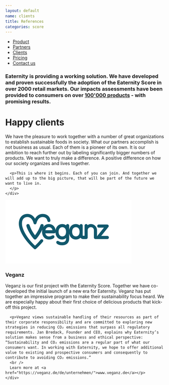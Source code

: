 ```yaml
---
layout: default
name: clients
title: References
categories: score
---
```

<style>
#main-nav-4 {
  border-bottom: 2px solid #46cc00;
}
</style>

<div class="container hidden-xs">
  <div class="row">
    <div class="col-xs-12 text-center">
      <ul class="subNavigation">
      <a href="/score"><li>Product</li></a>
      <a href="/score/partners"><li class="current">Partners</li></a>
      <a href="/score/clients"><li>Clients</li></a>
      <a href="/score/pricing"><li>Pricing</li></a>
      <a href="/contact"><li>Contact us</li></a>
      </ul>
    </div>
  </div>
</div>

<div class="container">
  <div class="row push-top small-push-bottom">
    <div class="col-xs-10 col-xs-offset-1 text-center">
      <h3>Eaternity is providing a working solution. We have developed and proven successfully the adoption of the Eaternity Score in over 2000 retail markets. Our impacts assessments have been provided to consumers on over <a href="/score/products">100'000 products</a> - with promising results.</h3>
</div>
</div>

  <div class="row push-top small-push-bottom">
    <div class="col-xs-12 text-center">
      <h1>Happy clients</h1>
    </div>
  </div>

  <div class="row push-bottom">
    <div class="col-xs-12 col-sm-offset-1 col-sm-10 col-md-offset-2 col-md-8 text-center">
      <p>We have the pleasure to work together with a number of great organizations to establish sustainable foods in society. What our partners accomplish is not business as usual. Each of them is a pioneer of its own. It is our ambition to reach further out by labeling significantly bigger numbers of products. We want to truly make a difference. A positive difference on how our society organizes and lives together.</p>

      <p>This is where it begins. Each of you can join. And together we will add up to the big picture, that will be part of the future we want to live in.
      </p>
    </div>

  </div>

  <div class="row push-bottom">
    <div class="col-xs-offset-2 col-xs-8  col-sm-offset-0 col-sm-3">
      <img class="responsive" src="/img/partners/Veganz.svg">
    </div>
    <div class="col-xs-12 col-sm-offset-1 col-sm-8 xs-push-top">
      <h3>Veganz</h3>
      <p>Veganz is our first project with the Eaternity Score. Together we have co-developed the initial launch of a new era for Eaternity. Veganz has put together an impressive program to make their sustainability focus heard. We are especially happy about their first choice of delicious products that kick-off this project.</p>

      <p>Veganz views sustainable handling of their resources as part of their corporate responsibility and are committed to exploring new strategies in reducing CO₂ emissions that surpass all regulatory requirements. Jan Bredack, Founder and CEO, explains why Eaternity’s solution makes sense from a business and ethical perspective: “Sustainability and CO₂ emissions are a regular part of what our consumers want. In working with Eaternity, we hope to offer additional value to existing and prospective consumers and consequently to contribute to avoiding CO₂ emissions.”
      <br />
      Learn more at <a href="https://veganz.de/de/unternehmen/">www.veganz.de</a></p>
    </div>

  </div>

</div>

<script src="https://ajax.googleapis.com/ajax/libs/jquery/1.11.3/jquery.min.js"></script>

<script src="/js/jquery.magnific-popup.min.js"></script>

<script src="/js/jquery.royalslider.min.js"></script>

<script src="/js/bootstrap.min.js"></script>

<script src="/js/icheck.min.js"></script>

<script src="/js/script.js"></script>
